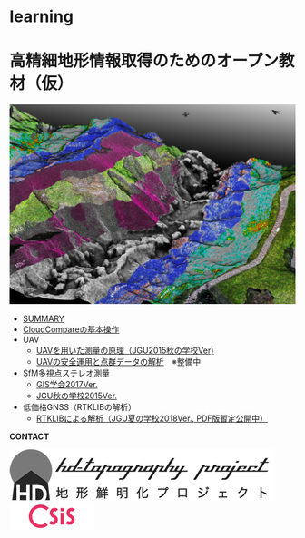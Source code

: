 # learning
# 高精細地形情報取得のためのオープン教材（仮）
![img](./top.jpg)



- [SUMMARY](./README.md)
- [CloudCompareの基本操作](./cloudcompare/CloudCompare.md)
- UAV
  - [UAVを用いた測量の原理（JGU2015秋の学校Ver)](./UAV/UAV_jgufs2015/UAV_jgufs2015.md)
  - [UAVの安全運用と点群データの解析]()　※整備中
- SfM多視点ステレオ測量
    - [GIS学会2017Ver.](./SfM-MVS/GIS_uchiyama/README.md)
    - [JGU秋の学校2015Ver.](./SfM-MVS//obanawa/SfM-MVS.md#sfm多視点写真測量)
- 低価格GNSS（RTKLIBの解析）
  - [RTKLIBによる解析（JGU夏の学校2018Ver., PDF版暫定公開中）](./GNSS/RTKLIB_uchiyama_20180729v3s.pdf)

**CONTACT**  

[![img](HD-topo_logo.png)](http://hdtopography.blogspot.jp/)  [![img](logo_csis.png)](http://www.csis.u-tokyo.ac.jp/japanese/index.html)
